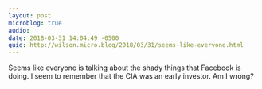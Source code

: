 ```yaml
---
layout: post
microblog: true
audio: 
date: 2018-03-31 14:04:49 -0500
guid: http://wilson.micro.blog/2018/03/31/seems-like-everyone.html
---
```

Seems like everyone is talking about the shady things that Facebook is doing. I seem to remember that the CIA was an early investor. Am I wrong?
